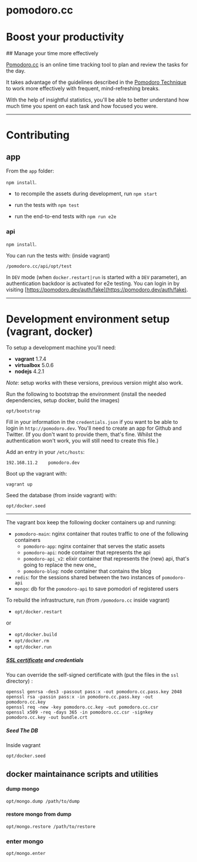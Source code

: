 pomodoro.cc
============

# Boost your productivity
## Manage your time more effectively

[Pomodoro.cc](http://pomodoro.cc) is an online time tracking tool to plan and review the tasks for the day.

It takes advantage of the guidelines described in the [Pomodoro Technique](http://pomodorotechnique.com) to work more effectively with frequent, mind-refreshing breaks.

With the help of insightful statistics, you'll be able to better understand how much time you spent on each task and how focused you were.


----

# Contributing

## app

From the `app` folder:

`npm install`.

- to recompile the assets during development, run `npm start`

- run the tests with `npm test`

- run the end-to-end tests with `npm run e2e`

### api

`npm install`.

You can run the tests with: (inside vagrant)

```
/pomodoro.cc/api/opt/test
```

In `DEV` mode (when `docker.restart|run` is started with a `DEV` parameter), an authentication backdoor
is activated for e2e testing. You can login in by visiting [https://pomodoro.dev/auth/fake](https://pomodoro.dev/auth/fake).


-----

# Development environment setup (vagrant, docker)

To setup a development machine you'll need:

- **vagrant** 1.7.4
- **virtualbox** 5.0.6
- **nodejs** 4.2.1

*Note*: setup works with these versions, previous version might also work.

Run the following to bootstrap the environment (install the needed dependencies, setup docker, build the images)

```
opt/bootstrap
```

Fill in your information in the `credentials.json` if you want to be able to login in `http://pomodoro.dev`.
You'll need to create an app for Github and Twitter. (If you don't want to provide them, that's fine. Whilst the authentication won't work, you will still need to create this file.)

Add an entry in your `/etc/hosts`:

```
192.168.11.2    pomodoro.dev
```

Boot up the vagrant with:

```
vagrant up
```


Seed the database (from inside vagrant) with:

```
opt/docker.seed
```

-----

The vagrant box keep the following docker containers up and running:

- `pomodoro-main`: nginx container that routes traffic to one of the following containers
  - `pomodoro-app`: nginx container that serves the static assets
  - `pomodoro-api`: node container that represents the api
  - `pomodoro-api_v2`: elixir container that represents the (new) api, that's going to replace the new one_
  - `pomodoro-blog`: node container that contains the blog
- `redis`: for the sessions shared between the two instances of `pomodoro-api`
- `mongo`: db for the `pomodoro-api` to save pomodori of registered users

To rebuild the infrastructure, run (from `/pomodoro.cc` inside vagrant)

- `opt/docker.restart`

or

- `opt/docker.build`
- `opt/docker.rm`
- `opt/docker.run`

##### [SSL certificate](https://devcenter.heroku.com/articles/ssl-certificate-self) and credentials

You can override the self-signed certificate with (put the files in the `ssl` directory) :

```
openssl genrsa -des3 -passout pass:x -out pomodoro.cc.pass.key 2048
openssl rsa -passin pass:x -in pomodoro.cc.pass.key -out pomodoro.cc.key
openssl req -new -key pomodoro.cc.key -out pomodoro.cc.csr
openssl x509 -req -days 365 -in pomodoro.cc.csr -signkey pomodoro.cc.key -out bundle.crt
```

##### Seed The DB

Inside vagrant

```
opt/docker.seed
```



## docker maintainance scripts and utilities

#### dump mongo

```
opt/mongo.dump /path/to/dump
```

#### restore mongo from dump

```
opt/mongo.restore /path/to/restore
```

### enter mongo

```
opt/mongo.enter
```


